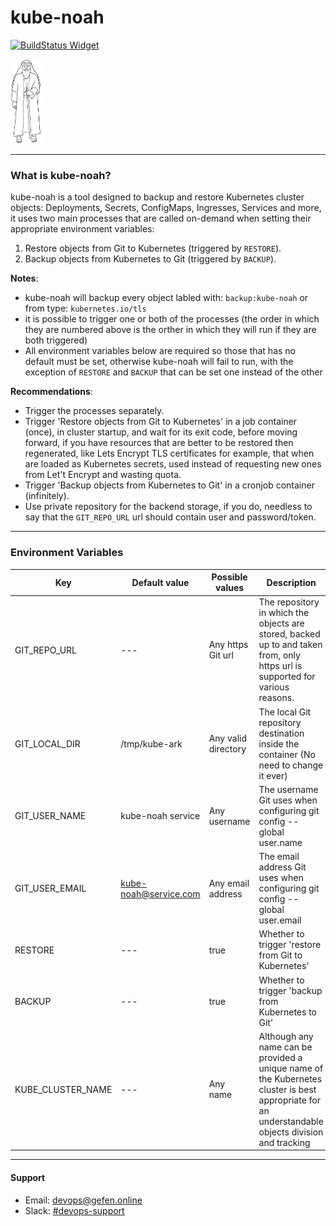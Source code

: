 # kube-noah

[![BuildStatus Widget]][BuildStatus Result]

[BuildStatus Result]: https://jenkins.onestage.xyz/view/all/job/GefenOnline/job/kube-noah/job/master/
[BuildStatus Widget]: https://jenkins.onestage.xyz/buildStatus/icon?job=GefenOnline/kube-noah/master

<img src="images/kube-noah.png" width="50">

---
### What is kube-noah?

kube-noah is a tool designed to backup and restore Kubernetes cluster objects: Deployments, Secrets, ConfigMaps, Ingresses, Services and more, it uses two main processes that are called on-demand when setting their appropriate environment variables:
1. Restore objects from Git to Kubernetes (triggered by ```RESTORE```).
2. Backup objects from Kubernetes to Git (triggered by ```BACKUP```).

**Notes**:
- kube-noah will backup every object labled with: ```backup:kube-noah``` or from type: ```kubernetes.io/tls```
- it is possible to trigger one or both of the processes (the order in which they are numbered above is the orther in which they will run if they are both triggered)
- All environment variables below are required so those that has no default must be set, otherwise kube-noah will fail to run, with the exception of ```RESTORE``` and ```BACKUP``` that can be set one instead of the other

**Recommendations**:
- Trigger the processes separately.
- Trigger 'Restore objects from Git to Kubernetes' in a job container (once), in cluster startup, and wait for its exit code, before moving forward, if you have resources that are better to be restored then regenerated, like Lets Encrypt TLS certificates for example, that when are loaded as Kubernetes secrets, used instead of requesting new ones from Let't Encrypt and wasting quota.
- Trigger 'Backup objects from Kubernetes to Git' in a cronjob container (infinitely).
- Use private repository for the backend storage, if you do, needless to say that the ```GIT_REPO_URL``` url should contain user and password/token.

---
### Environment Variables
Key                       | Default value     |  Possible values    | Description
------------------------- | ----------------- | ------------------- | ----------------
GIT_REPO_URL              | ---               | Any https Git url   | The repository in which the objects are stored, backed up to and taken from, only https url is supported for various reasons.
GIT_LOCAL_DIR                   | /tmp/kube-ark     | Any valid directory | The local Git repository destination inside the container (No need to change it ever)
GIT_USER_NAME             | kube-noah service | Any username        | The username Git uses when configuring git config --global user.name
GIT_USER_EMAIL            | kube-noah@service.com   | Any email address   | The email address Git uses when configuring git config --global user.email
RESTORE                   | ---               | true                | Whether to trigger 'restore from Git to Kubernetes'
BACKUP                    | ---               | true                | Whether to trigger 'backup from Kubernetes to Git'
KUBE_CLUSTER_NAME         | ---               | Any name            | Although any name can be provided a unique name of the Kubernetes cluster is best appropriate for an understandable objects division and tracking

---
#### Support
- Email: devops@gefen.online
- Slack: [#devops-support]


[#devops-support]:https://gefenonline.slack.com/messages/devops-support
